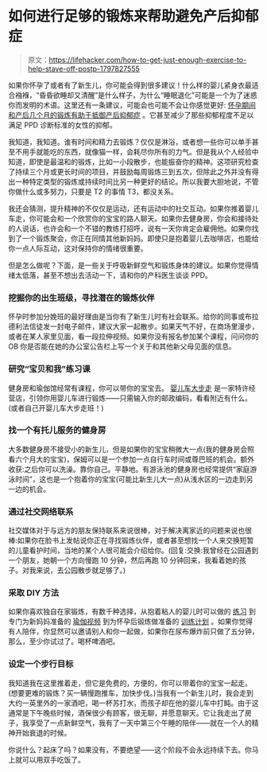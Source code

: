 # 如何进行足够的锻炼来帮助避免产后抑郁症

> 原文：<https://lifehacker.com/how-to-get-just-enough-exercise-to-help-stave-off-postp-1797827555>

如果你怀孕了或者有了新生儿，你可能会得到很多建议！什么样的婴儿紧身衣最适合襁褓，“昏昏欲睡却又清醒”是什么样子，为什么“睡眠退化”可能是一个为了迷惑你而发明的术语。这里还有一条建议，可能会也可能不会让你感觉更好: [怀孕期间和产后几个月的锻炼有助于抵御产后抑郁症](http://www.reuters.com/article/us-health-fitness-postpartum-depression-idUSKBN1971UM) 。它甚至减少了那些抑郁程度不足以满足 PPD 诊断标准的女性的抑郁。



我知道，我知道。谁有时间和精力去锻炼？仅仅是淋浴，或者想一些你可以单手甚至不用手就能吃的东西，就像猫一样，会耗尽你所有的力气。但是我从个人经验中知道，即使是最温和的锻炼，比如一小段散步，也能振奋你的精神。这项研究检查了持续三个月或更长时间的项目，并鼓励每周锻炼三到五次，但除此之外并没有得出一种特定类型的锻炼或持续时间比另一种更好的结论。所以我要大胆地说，不管你做什么或多努力，只要是 T2 的事情 T3，都没关系。

我还会猜测，提升精神的不仅仅是运动，还有运动中的社交互动。如果你推着婴儿车走，你可能会和一个欣赏你的宝宝的路人聊天。如果你去健身房，你会和接待处的人说话，也许会和一个不错的教练打招呼，说有一天你肯定会雇佣他。如果你找到了一个锻炼聚会，你正在同情其他新妈妈。即使只是抱着婴儿去咖啡店，也能给你一点人际互动，这对保持你的情绪很重要。

但是怎么做呢？下面，是一些关于呼吸新鲜空气和锻炼身体的建议。如果你觉得情绪太低落，甚至不想出去活动一下，请和你的产科医生谈谈 PPD。

### 挖掘你的出生班级，寻找潜在的锻炼伙伴

怀孕时参加分娩班的最好理由是当你有了新生儿时有社会联系。给你的同事或布拉德利法信徒发一封电子邮件，建议大家一起散步。如果天气不好，在商场里漫步，或者在某人家里见面，看一段拉伸视频。如果你没有报名参加某个课程，问问你的 OB 你是否能在她的办公室公告栏上写一个关于和其他新父母见面的信息。

### 研究“宝贝和我”练习课

健身房和瑜伽馆经常有课程，你可以带你的宝宝去。 [婴儿车大步走](http://fit4mom.com/programs/stroller-strides) 是一家特许经营店，引领你用婴儿车进行锻炼——只需输入你的邮政编码，看看附近有什么。(或者自己开婴儿车大步走班！)

### 找一个有托儿服务的健身房

大多数健身房不接受小的新生儿，但是如果你的宝宝稍微大一点(我的健身房会照看六个月大的宝宝)，保姆可以是一个参加一点自行车时间或尊巴班的机会。额外收获:之后你可以洗澡。靠你自己。平静地。有游泳池的健身房也经常提供“家庭游泳时间”，这也是一个抱着你的宝宝(可能比新生儿大一点)从浅水区的一边走到另一边的机会。

### 通过社交网络联系

社交媒体对于与远方的朋友保持联系来说很棒，对于解决离家近的问题来说也很棒:如果你在脸书上发帖说你正在寻找锻炼伙伴，或者甚至想找一个人来交换短暂的儿童看护时间，当地的某个人很可能会介绍给你。(回复:交换:我曾经在公园遇到一个朋友，她朝一个方向慢跑 10 分钟，然后再跑 10 分钟回来，我看着她的孩子。对我来说，去公园散步就足够了。)

### 采取 DIY 方法

如果你喜欢独自在家锻炼，有数千种选择，从抱着粘人的婴儿时可以做的 [练习](http://vitals.lifehacker.com/do-these-exercises-without-putting-your-clingy-baby-dow-1782961891) 到专门为新妈妈准备的 [瑜伽视频](https://www.youtube.com/watch?v=FuFQdJQSiuc) 到为怀孕后锻炼做准备的 [训练计划](http://vitals.lifehacker.com/ramp-up-your-workouts-after-pregnancy-with-this-trainin-1690865031) 。如果你觉得有人陪伴，你显然可以邀请别人和你一起做，如果你在尿布爆炸前只做了五分钟，那么，至少你试过了。喝杯啤酒吧。

### 设定一个步行目标

我知道我在这里推着走，但它是免费的，方便的，你可以带着你的宝宝一起走。(想要更难的锻炼？买一辆慢跑推车，加快步伐。)当我有一个新生儿时，我会走到大约一英里外的一家酒吧，喝一杯苏打水，而孩子却在他的婴儿车中打盹。由于这通常是下午晚些时候，酒保很少有顾客，很无聊，并愿意聊天。它让我走出了房子，我享受了一点新鲜空气，我有了一天中第三个午睡的陪伴——就在一个人的精神开始衰退的时候。

你说什么？起床了吗？如果没有，不要绝望——这个阶段不会永远持续下去。你马上就可以用双手吃饭了。